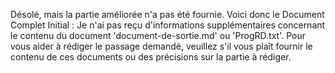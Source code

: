 Désolé, mais la partie améliorée n'a pas été fournie. Voici donc le Document Complet Initial :
Je n'ai pas reçu d'informations supplémentaires concernant le contenu du document 'document-de-sortie.md' ou 'ProgRD.txt'. Pour vous aider à rédiger le passage demandé, veuillez s'il vous plaît fournir le contenu de ces documents ou des précisions sur la partie à rédiger.